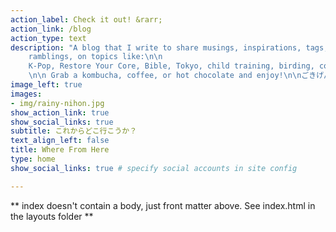 ```yaml
---
action_label: Check it out! &rarr;
action_link: /blog
action_type: text
description: "A blog that I write to share musings, inspirations, tags, 
    ramblings, on topics like:\n\n
    K-Pop, Restore Your Core, Bible, Tokyo, child training, birding, coffee, etc.
    \n\n Grab a kombucha, coffee, or hot chocolate and enjoy!\n\nごきげんよう！"
image_left: true
images:
- img/rainy-nihon.jpg
show_action_link: true
show_social_links: true
subtitle: これからどこ行こうか？
text_align_left: false
title: Where From Here
type: home
show_social_links: true # specify social accounts in site config

---
```


** index doesn't contain a body, just front matter above.
See index.html in the layouts folder **
